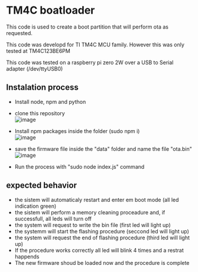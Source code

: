 # TM4C boatloader

This code is used to create a boot partition that will perform ota as requested.

This code was developd for TI TM4C MCU family. However this was only tested at TM4C123BE6PM

This code was tested on a raspberry pi zero 2W over a USB to Serial adapter (/dev/ttyUSB0)

## Instalation process

* Install node, npm and python


* clone this repository  
  ![image](https://github.com/viccenzoAP/bootloaderTM4C/assets/98824931/d531aebf-e98f-490f-9c17-7c81495a755c)
* Install npm packages inside the folder (sudo npm i)    
  ![image](https://github.com/viccenzoAP/bootloaderTM4C/assets/98824931/1da3e95d-02d8-4468-afdb-86bc732a18af)
* save the firmware file inside the "data" folder and name the file "ota.bin"      
  ![image](https://github.com/viccenzoAP/bootloaderTM4C/assets/98824931/daab0608-a12f-40ee-b0cb-a8e098930c51)
* Run the process with "sudo node index.js" command     

## expected behavior

* the sistem will automaticaly restart and enter em boot mode (all led indication green)
* the sistem will perform a memory cleaning proceadure and, if successfull, all leds will turn off
* the system will request to write the bin file (first led will light up)
* the systemm will start the flashing procedure (seccond led will light up)
* the system will request the end of flashing procedure (third led will light up)
* If the procedure works correctly all led will blink 4 times and a restrat happends
* The new firmware shoud be loaded now and the procedure is complete
